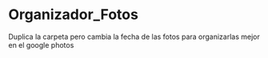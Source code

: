 # Organizador_Fotos
Duplica la carpeta pero cambia la fecha de las fotos para organizarlas mejor en el google photos
